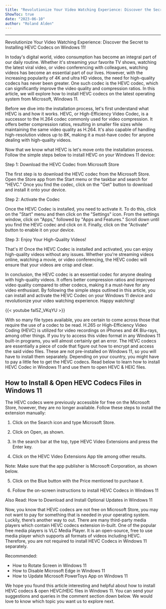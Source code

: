 ```yaml
---
title: "Revolutionize Your Video Watching Experience: Discover the Secret to Installing Hevc Codecs on Windows 11!"
ShowToc: true 
date: "2023-06-10"
author: "Roland Alden"
---
```

*****
Revolutionize Your Video Watching Experience: Discover the Secret to Installing HEVC Codecs on Windows 11!

In today's digital world, video consumption has become an integral part of our daily routine. Whether it's streaming your favorite TV shows, watching the latest viral video, or video conferencing with colleagues, watching videos has become an essential part of our lives. However, with the increasing popularity of 4K and ultra HD videos, the need for high-quality codecs has never been greater. One such codec is the HEVC codec, which can significantly improve the video quality and compression ratios. In this article, we will explore how to install HEVC codecs on the latest operating system from Microsoft, Windows 11.

Before we dive into the installation process, let's first understand what HEVC is and how it works. HEVC, or High-Efficiency Video Codec, is a successor to the H.264 codec commonly used for video compression. It offers better compression ratios, resulting in smaller file sizes while maintaining the same video quality as H.264. It's also capable of handling high-resolution videos up to 8K, making it a must-have codec for anyone dealing with high-quality videos.

Now that we know what HEVC is let's move onto the installation process. Follow the simple steps below to install HEVC on your Windows 11 device:

Step 1: Download the HEVC Codec from Microsoft Store

The first step is to download the HEVC codec from the Microsoft Store. Open the Store app from the Start menu or the taskbar and search for "HEVC." Once you find the codec, click on the "Get" button to download and install it onto your device.

Step 2: Activate the Codec

Once the HEVC Codec is installed, you need to activate it. To do this, click on the "Start" menu and then click on the "Settings" icon. From the settings window, click on "Apps," followed by "Apps and Features." Scroll down until you find the HEVC codec and click on it. Finally, click on the "Activate" button to enable it on your device.

Step 3: Enjoy Your High-Quality Videos!

That's it! Once the HEVC Codec is installed and activated, you can enjoy high-quality videos without any issues. Whether you're streaming videos online, watching a movie, or video conferencing, the HEVC codec will ensure that your videos are crisp and clear.

In conclusion, the HEVC codec is an essential codec for anyone dealing with high-quality videos. It offers better compression ratios and improved video quality compared to other codecs, making it a must-have for any video enthusiast. By following the simple steps outlined in this article, you can install and activate the HEVC Codec on your Windows 11 device and revolutionize your video watching experience. Happy watching!

{{< youtube faI5Z_VKqYU >}} 



With so many file types available, you are certain to come across those that require the use of a codec to be read. H.265 or High-Efficiency Video Coding (HEVC) is utilized for video recordings on iPhones and 4K Blu-rays, among other things. If you try to access this video format in any Windows 11 built-in programs, you will almost certainly get an error. The HEVC codecs are essentially a piece of code that figure out how to encrypt and access the said video files. These are not pre-installed on Windows 11, so you will have to install them separately. Depending on your country, you might have to pay a little fee to get the HEVC codecs. Read below to learn how to install HEVC Codec in Windows 11 and use them to open HEVC & HEIC files.
 

 
## How to Install & Open HEVC Codecs Files in Windows 11
 
The HEVC codecs were previously accessible for free on the Microsoft Store, however, they are no longer available. Follow these steps to install the extension manually:
 
1. Click on the Search icon and type Microsoft Store.
 
2. Click on Open, as shown.
 
3. In the search bar at the top, type HEVC Video Extensions and press the Enter key.
 
4. Click on the HEVC Video Extensions App tile among other results.
 
Note: Make sure that the app publisher is Microsoft Corporation, as shown below.
 
5. Click on the Blue button with the Price mentioned to purchase it.
 
6. Follow the on-screen instructions to install HEVC Codecs in Windows 11
 
Also Read: How to Download and Install Optional Updates in Windows 11
 
Now, you know that HEVC codecs are not free on Microsoft Store, you may not want to pay for something that is needed in your operating system. Luckily, there’s another way to out. There are many third-party media players which contain HEVC codecs extension in-built. One of the popular free media players is VLC Media Player. It is an open-source, free to use media player which supports all formats of videos including HEVC. Therefore, you are not required to install HEVC Codecs in Windows 11 separately.
 
Recommended:
 
- How to Rotate Screen in Windows 11
 - How to Disable Microsoft Edge in Windows 11
 - How to Update Microsoft PowerToys App on Windows 11

 
We hope you found this article interesting and helpful about how to install HEVC codecs & open HEVC/HEIC files in Windows 11. You can send your suggestions and queries in the comment section down below. We would love to know which topic you want us to explore next.





